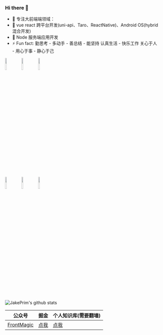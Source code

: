 ### Hi there 👋

<!--
**JakePrim/JakePrim** is a ✨ _special_ ✨ repository because its `README.md` (this file) appears on your GitHub profile.

Here are some ideas to get you started:

- 🔭 I’m currently working on ...
- 🌱 I’m currently learning ...
- 👯 I’m looking to collaborate on ...
- 🤔 I’m looking for help with ...
- 💬 Ask me about ...
- 📫 How to reach me: ...
- 😄 Pronouns: ...
- ⚡ Fun fact: ...
-->

- 🔭 专注大前端端领域：
- 👯 vue react 跨平台开发(uni-api、Taro、ReactNative)、Android OS(hybrid混合开发)
- 🌱 Node 服务端应用开发
- ⚡ Fun fact: 勤思考 - 多动手 - 善总结 - 能坚持 认真生活 - 快乐工作 关心于人 - 用心于事 - 静心于己

<p>  
  <!-- Your languages and tools. Be careful with the alignment. 
  You can use this sites to get logos: https://www.vectorlogo.zone or https://simpleicons.org/
  -->
  <code><img width="10%" src="https://www.vectorlogo.zone/logos/java/java-ar21.svg"></code>
  <code><img width="10%" src="https://www.vectorlogo.zone/logos/javascript/javascript-ar21.svg"></code>
  <code><img width="10%" src="https://www.vectorlogo.zone/logos/android/android-ar21.svg"></code>
  <br />
  <code><img width="10%" src="https://www.vectorlogo.zone/logos/typescriptlang/typescriptlang-ar21.svg"></code>
  <code><img width="10%" src="https://www.vectorlogo.zone/logos/nodejs/nodejs-ar21.svg"></code>
  <code><img width="10%" src="https://www.vectorlogo.zone/logos/reactjs/reactjs-ar21.svg"></code>
</p>

![JakePrim's github stats](https://github-readme-stats.vercel.app/api?username=JakePrim&show_icons=true&theme=dracula)

<!--

[![AGenericClient](https://github-readme-stats.vercel.app/api/pin/?username=JakePrim&repo=AGenericClient)](https://github.com/JakePrim/AGenericClient)

[![ReactAdvanced](https://github-readme-stats.vercel.app/api/pin/?username=JakePrim&repo=ReactAdvanced)](https://github.com/JakePrim/ReactAdvanced)

[![VueAdvanced](https://github-readme-stats.vercel.app/api/pin/?username=JakePrim&repo=VueAdvanced)](https://github.com/JakePrim/VueAdvanced)

-->

| 公众号   | 掘金     | 个人知识库(需要翻墙)
|---------|---------|---------
| [FrontMagic]()  |  [点我](https://juejin.im/user/58b90798128fe10064336192) |   [点我](https://www.notion.so/jakeprim/Web-Engineering-Wiki-af508f9c7b49497482e3f7603fbf55b7) 
